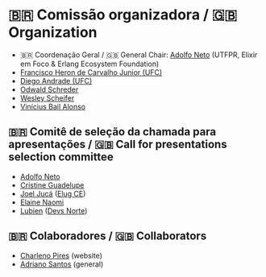 # 🇧🇷 Comissão organizadora / 🇬🇧 Organization

- 🇧🇷 Coordenação Geral /  🇬🇧 General Chair: [Adolfo Neto](https://adolfont.github.io/) (UTFPR, Elixir em Foco & Erlang Ecosystem Foundation)
- [Francisco Heron de Carvalho Junior (UFC)](https://cc.ufc.br/curso/corpo-docente/heron/)
- [Diego Andrade (UFC)](https://conf.researchr.org/profile/msr-2022/carlosdiegoandradedealmeida)
- [Odwald Schreder](https://twitter.com/Oschreder_PPGCA)
- [Wesley Scheifer](https://twitter.com/Wesleyscheifer)
- [Vinícius Bail Alonso](https://www.viniciusalonso.com/)

## 🇧🇷 Comitê de seleção da chamada para apresentações / 🇬🇧 Call for presentations selection committee

- [Adolfo Neto](https://twitter.com/adolfont) 
- [Cristine Guadelupe](https://twitter.com/crisguade)
- [Joel Jucá](https://twitter.com/holyshtjoe) ([Elug CE](https://elug-ce.github.io/))
- [Elaine Naomi](https://twitter.com/elaine_nw)
- [Lubien](https://twitter.com/joao_lubien) ([Devs Norte](https://devsnorte.com/))

## 🇧🇷 Colaboradores / 🇬🇧 Collaborators

- [Charleno Pires](https://twitter.com/charlenopires) (website)
- [Adriano Santos](https://twitter.com/sleipni_r) (general)
